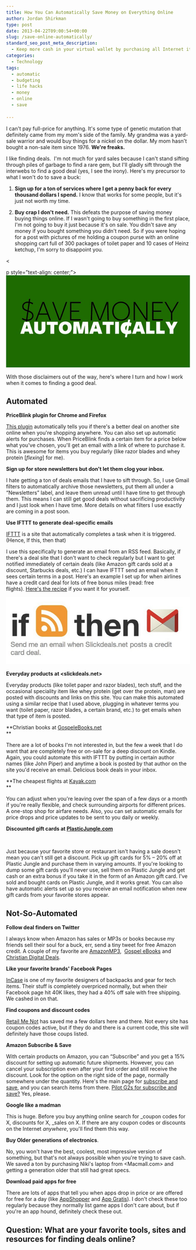 ```yaml
---
title: How You Can Automatically Save Money on Everything Online
author: Jordan Shirkman
type: post
date: 2013-04-22T09:00:54+00:00
slug: /save-online-automatically/
standard_seo_post_meta_description:
  - Keep more cash in your virtual wallet by purchasing all Internet items at a discount through these sites, tips and hacks.
categories:
  - Technology
tags:
  - automatic
  - budgeting
  - life hacks
  - money
  - online
  - save

---
```

<!--?xml version="1.0" encoding="UTF-8" standalone="no"?-->

I can't pay full-price for anything. It's some type of genetic mutation that definitely came from my mom's side of the family. My grandma was a yard-sale warrior and would buy things for a nickel on the dollar. My mom hasn't bought a non-sale item since 1976. **We're freaks.**

I like finding deals.  I'm not much for yard sales because I can't stand sifting through piles of garbage to find a rare gem, but I'll gladly sift through the interwebs to find a good deal (yes, I see the irony). Here's my precursor to what I won't do to save a buck:

  1. **Sign up for a ton of services where I get a penny back for every thousand dollars I spend.** I know that works for some people, but it's just not worth my time.</p> 
  2. **Buy crap I don't need.** This defeats the purpose of saving money buying things online. If I wasn't going to buy something in the first place, I'm not going to buy it just because it's on sale. You didn't save any money if you bought something you didn't need. So if you were hoping for a post with pictures of me holding a coupon purse with an online shopping cart full of 300 packages of toilet paper and 10 cases of Heinz ketchup, I'm sorry to disappoint you.</p> 

<

p style=&#8221;text-align: center;&#8221;>[![Image](/static/images/save-money-automatically.jpeg)](https://jshirk.com/blog/save-online-automatically/)

With those disclaimers out of the way, here's where I turn and how I work when it comes to finding a good deal.<!--more-->

## **Automated**

**PriceBlink plugin for Chrome and Firefox**

[This plugin](https://chrome.google.com/webstore/detail/priceblink/aoiidodopnnhiflaflbfeblnojefhigh) automatically tells you if there's a better deal on another site online when you're shopping anywhere. You can also set up automatic alerts for purchases. When PriceBlink finds a certain item for a price below what you've chosen, you'll get an email with a link of where to purchase it. This is awesome for items you buy regularly (like razor blades and whey protein [_flexing_] for me).

**Sign up for store newsletters but don't let them clog your inbox.**

I hate getting a ton of deals emails that I have to sift through. So, I use Gmail filters to automatically archive those newsletters, put them all under a &#8220;Newsletters&#8221; label, and leave them unread until I have time to get through them. This means I can still get good deals without sacrificing productivity and I just look when I have time. More details on what filters I use exactly are coming in a post soon.

**Use IFTTT to generate deal-specific emails**

[IFTTT][3] is a site that automatically completes a task when it is triggered. (Hence, If this, then that)

I use this specifically to generate an email from an RSS feed. Basically, if there's a deal site that I don't want to check regularly but I want to get notified immediately of certain deals (like Amazon gift cards sold at a discount, Starbucks deals, etc.) I can have IFTTT send an email when it sees certain terms in a post. Here's an example I set up for when airlines have a credit card deal for lots of free bonus miles (read: free flights). [Here's the recipe](https://ifttt.com/myrecipes/personal/3041458/share) if you want it for yourself.

![Image](/static/images/IFTTT1.jpeg) 

**Everyday products at <slickdeals.net>**

Everyday products (like toilet paper and razor blades), tech stuff, and the occasional speciality item like whey protein (get over the protein, man) are posted with discounts and links on this site. You can make this automated using a similar recipe that I used above, plugging in whatever terms you want (toilet paper, razor blades, a certain brand, etc.) to get emails when that type of item is posted.

**Christian books at [GospeleBooks.net][5]  
** 

There are a lot of books I'm not interested in, but the few a week that I do want that are completely free or on-sale for a deep discount on Kindle. Again, you could automate this with IFTTT by putting in certain author names (like John Piper) and anytime a book is posted by that author on the site you'd receive an email. Delicious book deals in your inbox.

**The cheapest flights at [Kayak.com][6]  
** 

You can adjust when you're leaving over the span of a few days or a month if you're really flexible, and check surrounding airports for different prices. A one-stop shop for airfare needs. Also, you can set automatic emails for price drops and price updates to be sent to you daily or weekly.

**Discounted gift cards at [PlasticJungle.com](http://plasticjungle.com)**

&nbsp;

Just because your favorite store or restaurant isn't having a sale doesn't mean you can't still get a discount. Pick up gift cards for 5% &#8211; 20% off at Plastic Jungle and purchase them in varying amounts. If you're looking to dump some gift cards you'll never use, sell them on Plastic Jungle and get cash or an extra bonus if you take it in the form of an Amazon gift card. I've sold and bought cards on Plastic Jungle, and it works great. You can also have automatic alerts set up so you receive an email notification when new gift cards from your favorite stores appear.

## Not-So-Automated

**Follow deal finders on Twitter**

I always know when Amazon has sales or MP3s or books because my friends sell their soul for a buck, err, send a tiny tweet for free Amazon credit. A couple of my favorite are [AmazonMP3](https://twitter.com/amazonmp3),  [Gospel eBooks](http://twitter.com/gospelebooks) and [Christian Digital Deals](https://twitter.com/digchristdeals).

**Like your favorite brands' Facebook Pages**

[InCase][11] is one of my favorite designers of backpacks and gear for tech items. Their stuff is completely overpriced normally, but when their Facebook page hit 40K likes, they had a 40% off sale with free shipping. We cashed in on that.

**Find coupons and discount codes**

[Retail Me Not][12] has saved me a few dollars here and there. Not every site has coupon codes active, but if they do and there is a current code, this site will definitely have those coups listed.

**Amazon Subscribe & Save**

With certain products on Amazon, you can &#8220;Subscribe&#8221; and you get a 15% discount for setting up automatic future shipments. However, you can cancel your subscription even after your first order and still receive the discount. Look for the option on the right side of the page, normally somewhere under the quantity. Here's the main page for [subscribe and save](http://www.amazon.com/Subscribe/b/ref=gro_SnS_sparkle_shop?ie=UTF8&node=979895011&pf_rd_m=ATVPDKIKX0DER&pf_rd_s=auto-sparkle&pf_rd_r=989901A1FDEF4B1AB85B&pf_rd_t=301&pf_rd_p=1389171082&pf_rd_i=subscribe%20%26%20save), and you can search items from there. [Pilot G2s for subscribe and save?](http://www.amazon.com/Pilot-Fine-Point-Black-31020/dp/B001GAOTSW/ref=sr_1_1?m=ATVPDKIKX0DER&s=office-products&ie=UTF8&qid=1365334686&sr=1-1) Yes, please.

**Google like a madman**

This is huge. Before you buy anything online search for _coupon codes for X, discounts for X, _sales on X. If there are any coupon codes or discounts on the Internet _anywhere_, you'll find them this way.

**Buy Older generations of electronics**.

No, you won't have the best, coolest, most impressive version of something, but that's not always possible when you're trying to save cash. We saved a ton by purchasing Niki's laptop from <Macmall.com> and getting a generation older that still had great specs.

**Download paid apps for free**

There are lots of apps that tell you when apps drop in price or are offered for free for a day (like [AppShopper][15] and [App Gratis](http://appgratis.com)). I don't check these too regularly because they normally list game apps I don't care about, but if you're an app hound, definitely check these out.

## Question: What are your favorite tools, sites and resources for finding deals online?

 [3]: ifttt.com
 [5]: gospelebooks.net
 [6]: kayak.com
 [11]: facebook.com/goincase
 [12]: retailmenot.com
 [15]: appshopper.com